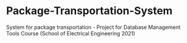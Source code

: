 # Package-Transportation-System
System for package transportation - Project for Database Management Tools Course (School of Electrical Engineering 2021)
